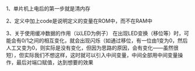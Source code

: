 1、单片机上电后的第一步就是清内存

2、定义中加上code是说明定义的变量在ROM中，而不在RAM中

3、关于使用缓冲数据的作用（以LED为例子）
    在出现LED变换（移位等）时，可能会有0/1之间的相互变化，就会出现闪烁（如通过移位，有一位由1变为0，然后人工又变为0，则实际是没有变化，但因为思路的原因，会有变化——虽然很短），但实际我们不想这样，这时就可以引入中间变量，中间全部用中间变量操作，最后对端口赋值，达到想要的效果